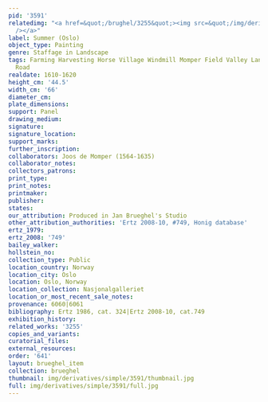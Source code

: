 ```yaml
---
pid: '3591'
relatedimg: "<a href=&quot;/brughel/3255&quot;><img src=&quot;/img/derivatives/simple/3255/thumbnail.jpg&quot;
  /></a>"
label: Summer (Oslo)
object_type: Painting
genre: Staffage in Landscape
tags: Farming Harvesting Horse Village Windmill Momper Field Valley Landscape Labor
  Road
realdate: 1610-1620
height_cm: '44.5'
width_cm: '66'
diameter_cm: 
plate_dimensions: 
support: Panel
drawing_medium: 
signature: 
signature_location: 
support_marks: 
further_inscription: 
collaborators: Joos de Momper (1564-1635)
collaborator_notes: 
collectors_patrons: 
print_type: 
print_notes: 
printmaker: 
publisher: 
states: 
our_attribution: Produced in Jan Brueghel's Studio
other_attribution_authorities: 'Ertz 2008-10, #749, Honig database'
ertz_1979: 
ertz_2008: '749'
bailey_walker: 
hollstein_no: 
collection_type: Public
location_country: Norway
location_city: Oslo
location: Oslo, Norway
location_collection: Nasjonalgalleriet
location_or_most_recent_sale_notes: 
provenance: 6060|6061
bibliography: Ertz 1986, cat. 324|Ertz 2008-10, cat.749
exhibition_history: 
related_works: '3255'
copies_and_variants: 
curatorial_files: 
external_resources: 
order: '641'
layout: brueghel_item
collection: brueghel
thumbnail: img/derivatives/simple/3591/thumbnail.jpg
full: img/derivatives/simple/3591/full.jpg
---
```

